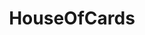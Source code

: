 ---
title: HouseOfCards
crosslinks:
- youtubefactsbot
- livven
- youtubot
- u_imguralbumbot
- FuckTammy
- ShitPoliticsSays
- betterCallSaul
- unexpectedhogwarts
- The_Donald
- arrow
- ImGoingToHellForThis
- autotldr
- SweatyPalms
- Random_Acts_Of_Pizza
- EmpireDidNothingWrong
- fuxtaposition
- childfree
- brasil
- blackmirror
- television
---